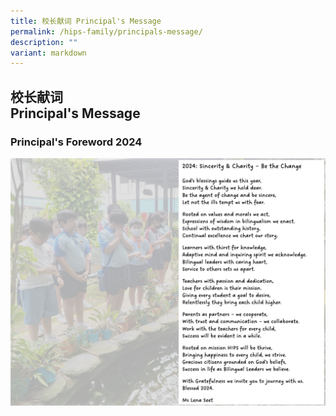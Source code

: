 ```yaml
---
title: 校长献词 Principal's Message
permalink: /hips-family/principals-message/
description: ""
variant: markdown
---
```

## 校长献词<br>Principal's Message

### Principal's Foreword 2024

![](/images/HIPS%20family/Principal_message_2024.png)